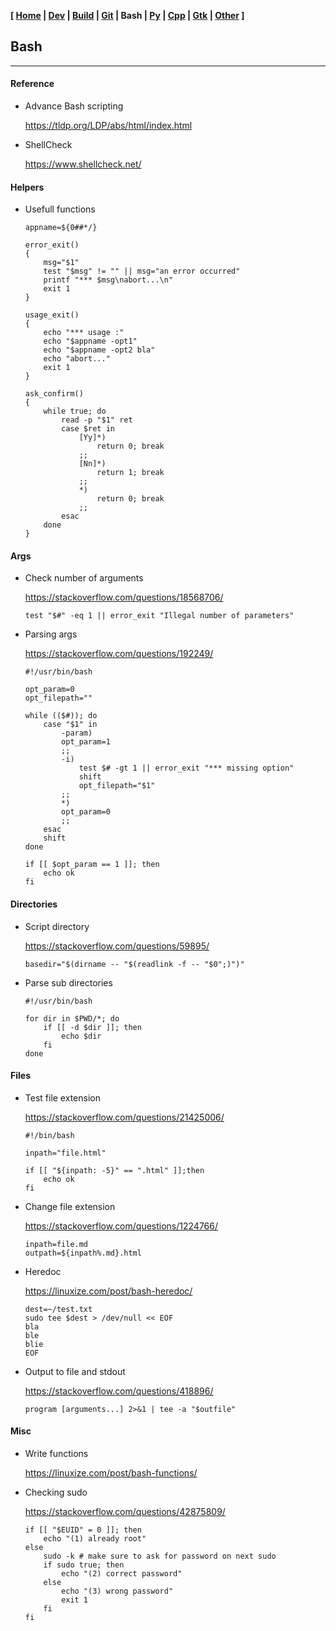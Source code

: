 <link href="../style.css" rel="stylesheet"></link>

**[ [Home](../index.html) | [Dev](00-dev.html) | [Build](05-build.html) | [Git](10-git.html) | Bash | [Py](20-python.html) | [Cpp](25-cpp.html) | [Gtk](30-gtk.html) | [Other](99-other.html) ]**

## Bash

---

#### Reference

* Advance Bash scripting
    
    https://tldp.org/LDP/abs/html/index.html  

* ShellCheck
    
    https://www.shellcheck.net/  


#### Helpers

* Usefull functions
    
    ```
    appname=${0##*/}

    error_exit()
    {
        msg="$1"
        test "$msg" != "" || msg="an error occurred"
        printf "*** $msg\nabort...\n"
        exit 1
    }
    
    usage_exit()
    {
        echo "*** usage :"
        echo "$appname -opt1"
        echo "$appname -opt2 bla"
        echo "abort..."
        exit 1
    }

    ask_confirm()
    {
        while true; do
            read -p "$1" ret
            case $ret in
                [Yy]*)
                    return 0; break
                ;;
                [Nn]*)
                    return 1; break
                ;;
                *)
                    return 0; break
                ;;
            esac
        done
    }
    ```


#### Args

* Check number of arguments
    
    https://stackoverflow.com/questions/18568706/  
    
    `test "$#" -eq 1 || error_exit "Illegal number of parameters"`

* Parsing args
    
    https://stackoverflow.com/questions/192249/  

    ```
    #!/usr/bin/bash

    opt_param=0
    opt_filepath=""

    while (($#)); do
        case "$1" in
            -param)
            opt_param=1
            ;;
            -i)
                test $# -gt 1 || error_exit "*** missing option"
                shift
                opt_filepath="$1"
            ;;
            *)
            opt_param=0
            ;;
        esac
        shift
    done

    if [[ $opt_param == 1 ]]; then
        echo ok
    fi

    ```


#### Directories

* Script directory
    
    https://stackoverflow.com/questions/59895/  
    
    `basedir="$(dirname -- "$(readlink -f -- "$0";)")"`

* Parse sub directories

    ```
    #!/usr/bin/bash

    for dir in $PWD/*; do
        if [[ -d $dir ]]; then
            echo $dir
        fi
    done
    ```


#### Files

* Test file extension
    
    https://stackoverflow.com/questions/21425006/  
    
    ```
    #!/bin/bash

    inpath="file.html"

    if [[ "${inpath: -5}" == ".html" ]];then
        echo ok
    fi
    ```

* Change file extension
    
    https://stackoverflow.com/questions/1224766/  

    ```
    inpath=file.md
    outpath=${inpath%.md}.html
    ```

* Heredoc
    
    https://linuxize.com/post/bash-heredoc/  
    
    ```
    dest=~/test.txt
    sudo tee $dest > /dev/null << EOF
    bla
    ble
    blie
    EOF
    ```

* Output to file and stdout
    
    https://stackoverflow.com/questions/418896/  
    
    ```
    program [arguments...] 2>&1 | tee -a "$outfile"
    ```


#### Misc

* Write functions
    
    https://linuxize.com/post/bash-functions/  

* Checking sudo
    
    https://stackoverflow.com/questions/42875809/  
    
    ```
    if [[ "$EUID" = 0 ]]; then
        echo "(1) already root"
    else
        sudo -k # make sure to ask for password on next sudo
        if sudo true; then
            echo "(2) correct password"
        else
            echo "(3) wrong password"
            exit 1
        fi
    fi
    ```


